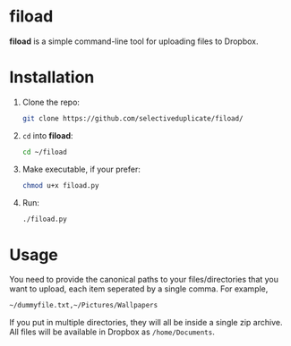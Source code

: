 # fiload
**fiload** is a simple command-line tool for uploading files to Dropbox.

# Installation

1. Clone the repo:
	```bash
	git clone https://github.com/selectiveduplicate/fiload/
	```
2. ``cd`` into **fiload**:
	```bash
	cd ~/fiload
	```
3. Make executable, if your prefer:
	```bash
	chmod u+x fiload.py
	```
4. Run:
	```bash
	./fiload.py
	```
    
# Usage
You need to provide the canonical paths to your files/directories that you want to upload, each item seperated by a single comma. For example,


```bash
~/dummyfile.txt,~/Pictures/Wallpapers
```

If you put in multiple directories, they will all be inside a single zip archive. All files will be available in Dropbox as ``/home/Documents``.

